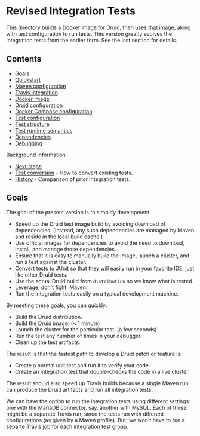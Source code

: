 <!--
  ~ Licensed to the Apache Software Foundation (ASF) under one
  ~ or more contributor license agreements.  See the NOTICE file
  ~ distributed with this work for additional information
  ~ regarding copyright ownership.  The ASF licenses this file
  ~ to you under the Apache License, Version 2.0 (the
  ~ "License"); you may not use this file except in compliance
  ~ with the License.  You may obtain a copy of the License at
  ~
  ~   http://www.apache.org/licenses/LICENSE-2.0
  ~
  ~ Unless required by applicable law or agreed to in writing,
  ~ software distributed under the License is distributed on an
  ~ "AS IS" BASIS, WITHOUT WARRANTIES OR CONDITIONS OF ANY
  ~ KIND, either express or implied.  See the License for the
  ~ specific language governing permissions and limitations
  ~ under the License.
  -->

# Revised Integration Tests

This directory builds a Docker image for Druid, then uses that image, along
with test configuration to run tests. This version greatly evolves the
integration tests from the earlier form. See the last section for details.

## Contents

* [Goals](#Goals)
* [Quickstart](docs/quickstart.md)
* [Maven configuration](docs/maven.md)
* [Travis integration](docs/travis.md)
* [Docker image](docs/docker.md)
* [Druid configuration](docs/druid-config.md)
* [Docker Compose configuration](docs/compose.md)
* [Test configuration](docs/test-config.md)
* [Test structure](docs/tests.md)
* [Test runtime semantics](docs/runtime.md)
* [Dependencies](docs/dependencies.md)
* [Debugging](docs/debugging.md)

Background information

* [Next steps](docs/next-steps.md)
* [Test conversion](docs/conversion.md) - How to convert existing tests.
* [History](docs/history.md) - Comparison of prior integration tests.

## Goals

The goal of the present version is to simplify development.

* Speed up the Druid test image build by avoiding download of
  dependencies. (Instead, any such dependencies are managed by
  Maven and reside in the local build cache.)
* Use official images for dependencies to avoid the need to
  download, install, and manage those dependencies.
* Ensure that it is easy to manually build the image, launch
  a cluster, and run a test against the cluster.
* Convert tests to JUnit so that they will easily run in your
  favorite IDE, just like other Druid tests.
* Use the actual Druid build from `distribution` so we know
  what is tested.
* Leverage, don't fight, Maven.
* Run the integration tests easily on a typical development machine.

By meeting these goals, you can quickly:

* Build the Druid distribution.
* Build the Druid image. (< 1 minute)
* Launch the cluster for the particular test. (a few seconds)
* Run the test any number of times in your debugger.
* Clean up the test artifacts.

The result is that the fastest path to develop a Druid patch
or feature is:

* Create a normal unit test and run it to verify your code.
* Create an integration test that double-checks the code in
  a live cluster.

The result should also speed up Travis builds because a single
Maven run can produce the Druid artifacts and run all integration
tests.

We can have the option to run the integration tests using different
settings: one with the MariaDB connector, say, another with MySQL.
Each of these might be a separate Travis run, since the tests run
with different configurations (as given by a Maven profile). But,
we won't have to run a separte Travis job for each integration test
group.
